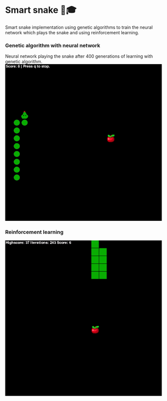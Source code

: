 # Smart snake 🐍🎓
Smart snake implementation using genetic algorithms to train the neural network which plays the snake and using reinforcement learning.

### Genetic algorithm with neural network 
Neural network playing the snake after 400 generations of learning with genetic algorithm.
![](https://github.com/anzemur/smart-snake/blob/master/videos/neural_ga.gif)

### Reinforcement learning
![](https://github.com/anzemur/smart-snake/blob/master/videos/reinfocement_learning.gif)
